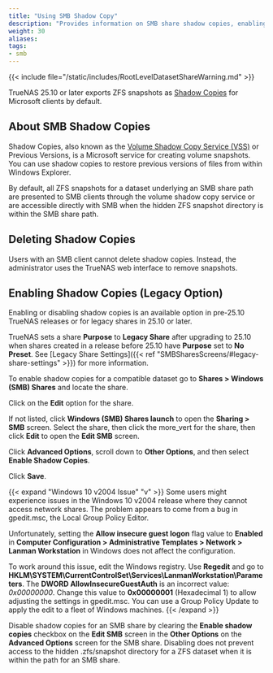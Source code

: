 ```yaml
---
title: "Using SMB Shadow Copy"
description: "Provides information on SMB share shadow copies, enabling shadow copies, and resolving an issue with Microsoft Windows 10 v2004 release."
weight: 30
aliases: 
tags:
- smb
---
```



{{< include file="/static/includes/RootLevelDatasetShareWarning.md" >}}

TrueNAS 25.10 or later exports ZFS snapshots as [Shadow Copies](https://docs.microsoft.com/en-us/windows/win32/vss/shadow-copies-and-shadow-copy-sets) for Microsoft clients by default.

## About SMB Shadow Copies

Shadow Copies, also known as the [Volume Shadow Copy Service (VSS)](https://docs.microsoft.com/en-us/windows-server/storage/file-server/volume-shadow-copy-service) or Previous Versions, is a Microsoft service for creating volume snapshots.
You can use shadow copies to restore previous versions of files from within Windows Explorer.

By default, all ZFS snapshots for a dataset underlying an SMB share path are presented to SMB clients through the volume shadow copy service or are accessible directly with SMB when the hidden ZFS snapshot directory is within the SMB share path.

## Deleting Shadow Copies

Users with an SMB client cannot delete shadow copies.
Instead, the administrator uses the TrueNAS web interface to remove snapshots.

## Enabling Shadow Copies (Legacy Option)

Enabling or disabling shadow copies is an available option in pre-25.10 TrueNAS releases or for legacy shares in 25.10 or later.

TrueNAS sets a share **Purpose** to **Legacy Share** after upgrading to 25.10 when shares created in a release before 25.10 have **Purpose** set to **No Preset**.
See [Legacy Share Settings]({{< ref "SMBSharesScreens/#legacy-share-settings" >}}) for more information.

To enable shadow copies for a compatible dataset go to **Shares > Windows (SMB) Shares** and locate the share.

Click on the **Edit** option for the share.

If not listed, click **Windows (SMB) Shares <span class="material-icons">launch</span>** to open the **Sharing > SMB** screen.
Select the share, then click the <span class="material-icons">more_vert</span> for the share, then click **Edit** to open the **Edit SMB** screen.

Click **Advanced Options**, scroll down to **Other Options**, and then select **Enable Shadow Copies**.

Click **Save**.

{{< expand "Windows 10 v2004 Issue" "v" >}}
Some users might experience issues in the Windows 10 v2004 release where they cannot access network shares.
The problem appears to come from a bug in <file>gpedit.msc</file>, the Local Group Policy Editor.

Unfortunately, setting the **Allow insecure guest logon** flag value to **Enabled** in **Computer Configuration > Administrative Templates > Network > Lanman Workstation** in Windows does not affect the configuration.

To work around this issue, edit the Windows registry.
Use **Regedit** and go to **HKLM\SYSTEM\CurrentControlSet\Services\LanmanWorkstation\Parameters**.
The **DWORD AllowInsecureGuestAuth** is an incorrect value: *0x00000000*. Change this value to **0x00000001** (Hexadecimal 1) to allow adjusting the settings in <file>gpedit.msc</file>.
You can use a Group Policy Update to apply the edit to a fleet of Windows machines.
{{< /expand >}}

Disable shadow copies for an SMB share by clearing the **Enable shadow copies** checkbox on the **Edit SMB** screen in the **Other Options** on the **Advanced Options** screen for the SMB share.
Disabling does not prevent access to the hidden <file>.zfs/snapshot</file> directory for a ZFS dataset when it is within the path for an SMB share.
